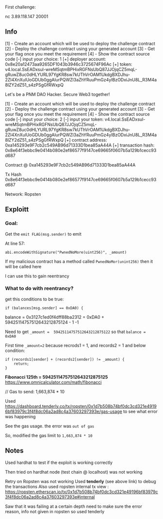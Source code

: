 First challenge:

nc 3.89.118.147 20001


Info
---

[1] - Create an account which will be used to deploy the challenge contract
[2] - Deploy the challenge contract using your generated account
[3] - Get your flag once you meet the requirement
[4] - Show the contract source code
[-] input your choice: 1
[+] deployer account: 0x8e20a12473aa9265DF1043b3946c3725674F96Ac
[+] token: v4.local.SsEADxsul-wreMSqtmBPHixRGFNsUbQ87JJOjqCZ5mqL-gRuwZ8uc0dHLYURL97YgKR8sw7kUThVrOAM1UkdgBXDJhu-2ZI4XnXulUoGDUb0ggAlurPQWZl3aZhYRuuPmGz4yIBzODxiJnU8L_R3M4a8lZY2dZ51_s4zPSgGfRWxpQ

Let's be a PNM DAO Hacker. Secure Web3 together!

[1] - Create an account which will be used to deploy the challenge contract
[2] - Deploy the challenge contract using your generated account
[3] - Get your flag once you meet the requirement
[4] - Show the contract source code
[-] input your choice: 2
[-] input your token: v4.local.SsEADxsul-wreMSqtmBPHixRGFNsUbQ87JJOjqCZ5mqL-gRuwZ8uc0dHLYURL97YgKR8sw7kUThVrOAM1UkdgBXDJhu-2ZI4XnXulUoGDUb0ggAlurPQWZl3aZhYRuuPmGz4yIBzODxiJnU8L_R3M4a8lZY2dZ51_s4zPSgGfRWxpQ
[+] contract address: 0xa145293e9F7cb2c549AB96d71333D1bea85aA44A
[+] transaction hash: 0x8e64f3ebbc9e0414b080e2ef86577f9147ce69665f0607b5a129b1cecc93d687


Contract @
0xa145293e9F7cb2c549AB96d71333D1bea85aA44A

Tx Hash
0x8e64f3ebbc9e0414b080e2ef86577f9147ce69665f0607b5a129b1cecc93d687

Network:
Ropsten


Exploitt
---

### Goal:
Get the `emit FLAG(msg.sender)` to emit


At line 57:

```
abi.encodeWithSignature("PwnedNoMore(uint256)", _amount)
```

If my malicious contract has a method called `PwnedNoMor(unint256)`
then it will be called here

I can use this to gain reentrancy

### What to do with reentrancy?

get this conditions to be true:
```
if (balances[msg.sender] == 0xDA0) {
```

balance = 0x3127c1ed0f4dff88ba2312
    = 0xDA0 + 59425114757512643212875124 - 1 -1

Need to get `_amount =  59425114757512643212875122` so that `balance = 0xDA0`

First time `_amount=2` because 
recrods1 = 1, and 
records2 = 1 and 
below condition:
```
if (records1[sender] + (records2[sender]) != _amount) {
    return;
}
```


**Fibonacci 125th = 59425114757512643212875125**
https://www.omnicalculator.com/math/fibonacci 

// Gas to send: 1,663,874 * 10 

Used https://dashboard.tenderly.co/tx/ropsten/0x1d7b508b74bf0dc3cd321e49196bf83979c3f4f8dc06a2ad8c4a37603297393e/gas-usage
to see what error was happening

See the gas usage. the error was `out of gas`

So, modified the gas limit to `1,663,874 * 10`



Notes
---

Used hardhat to test if the exploit is working correctly

Then tried on hardhat node (test chain @ localhost)
    was not working

Retry on Ropsten
    was not working
Used **tenderly** (see above link) to debug the transactions
Also used ropsten internal tx view : https://ropsten.etherscan.io/tx/0x1d7b508b74bf0dc3cd321e49196bf83979c3f4f8dc06a2ad8c4a37603297393e#internal 


Saw that it was failing at a certain depth
    need to make sure the error reason,
    info not given in ropsten
    so used tenderly